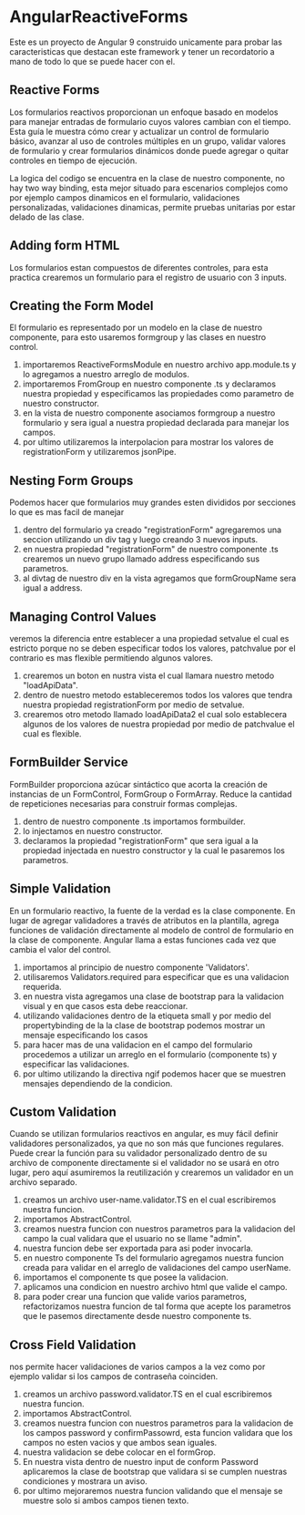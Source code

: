 # AngularReactiveForms
Este es un proyecto de Angular 9 construido unicamente para probar las caracteristicas que destacan este framework y tener un recordatorio a mano de todo lo que se puede hacer con el.

## Reactive Forms
Los formularios reactivos proporcionan un enfoque basado en modelos para manejar entradas de formulario cuyos valores cambian con el tiempo. Esta guía le muestra cómo crear y actualizar un control de formulario básico, avanzar al uso de controles múltiples en un grupo, validar valores de formulario y crear formularios dinámicos donde puede agregar o quitar controles en tiempo de ejecución.

La logica del codigo se encuentra en la clase de nuestro componente, no hay two way binding, esta mejor situado para escenarios complejos como por ejemplo campos dinamicos en el formulario, validaciones personalizadas, validaciones dinamicas, permite pruebas unitarias por estar delado de las clase.

## Adding form HTML
Los formularios estan compuestos de diferentes controles, para esta practica crearemos un formulario para el registro de usuario con 3 inputs.

## Creating the Form Model
El formulario es representado por un modelo en la clase de nuestro componente, para esto usaremos formgroup y las clases en nuestro control.

1) importaremos ReactiveFormsModule en nuestro archivo app.module.ts y lo agregamos a nuestro arreglo de modulos.
2) importaremos FromGroup en nuestro componente .ts y declaramos nuestra propiedad y especificamos las propiedades como parametro de nuestro constructor.
3) en la vista de nuestro componente asociamos formgroup a nuestro formulario y sera igual a nuestra propiedad declarada para manejar los campos.
4) por ultimo utilizaremos la interpolacion para mostrar los valores de registrationForm y utilizaremos jsonPipe.

## Nesting Form Groups
Podemos hacer que formularios muy grandes esten divididos por secciones lo que es mas facil de manejar

1) dentro del formulario ya creado "registrationForm" agregaremos una seccion utilizando un div tag y luego creando 3 nuevos inputs.
2) en nuestra propiedad "registrationForm" de nuestro componente .ts crearemos un nuevo grupo llamado address especificando sus parametros.
3) al divtag de nuestro div en la vista agregamos que formGroupName sera igual a address.

## Managing Control Values
veremos la diferencia entre establecer a una propiedad setvalue el cual es estricto porque no se deben especificar todos los valores, patchvalue por el contrario es mas flexible permitiendo algunos valores.

1) crearemos un boton en nustra vista el cual llamara nuestro metodo "loadApiData".
2) dentro de nuestro metodo estableceremos todos los valores que tendra nuestra propiedad registrationForm por medio de setvalue.
3) crearemos otro metodo llamado loadApiData2 el cual solo establecera algunos de los valores de nuestra propiedad por medio de patchvalue el cual es flexible.

## FormBuilder Service
FormBuilder proporciona azúcar sintáctico que acorta la creación de instancias de un FormControl, FormGroup o FormArray. Reduce la cantidad de repeticiones necesarias para construir formas complejas.

1) dentro de nuestro componente .ts importamos formbuilder.
2) lo injectamos en nuestro constructor. 
3) declaramos la propiedad "registrationForm" que sera igual a la propiedad injectada en nuestro constructor y la cual le pasaremos los parametros.

## Simple Validation
En un formulario reactivo, la fuente de la verdad es la clase componente. En lugar de agregar validadores a través de atributos en la plantilla, agrega funciones de validación directamente al modelo de control de formulario en la clase de componente. Angular llama a estas funciones cada vez que cambia el valor del control.

1) importamos al principio de nuestro componente 'Validators'.
2) utilisaremos Validators.required para especificar que es una validacion requerida.
3) en nuestra vista agregamos una clase de bootstrap para la validacion visual y en que casos esta debe reaccionar.
4) utilizando validaciones dentro de la etiqueta small y por medio del propertybinding de la la clase de bootstrap podemos mostrar un mensaje especificando los casos
5) para hacer mas de una validacion en el campo del formulario procedemos a utilizar un arreglo en el formulario (componente ts) y especificar las validaciones.
6) por ultimo utilizando la directiva ngif podemos hacer que se muestren mensajes dependiendo de la condicion.

## Custom Validation
Cuando se utilizan formularios reactivos en angular, es muy fácil definir validadores personalizados, ya que no son más que funciones regulares. Puede crear la función para su validador personalizado dentro de su archivo de componente directamente si el validador no se usará en otro lugar, pero aquí asumiremos la reutilización y crearemos un validador en un archivo separado.

1) creamos un archivo  user-name.validator.TS en el cual escribiremos nuestra funcion.
2) importamos AbstractControl.
3) creamos nuestra funcion con nuestros parametros para la validacion del campo la cual validara que el usuario no se llame "admin".
4) nuestra funcion debe ser exportada para asi poder invocarla.
5) en nuestro componente Ts del formulario agregamos nuestra funcion creada para validar en el arreglo de validaciones del campo userName.
6) importamos el componente ts que posee la validacion.
7) aplicamos una condicion en nuestro archivo html que valide el campo.
8) para poder crear una funcion que valide varios parametros, refactorizamos nuestra funcion de tal forma que acepte los parametros que le pasemos directamente desde nuestro componente ts.

## Cross Field Validation
nos permite hacer validaciones de varios campos a la vez como por ejemplo validar si los campos de contraseña coinciden.

1) creamos un archivo  password.validator.TS en el cual escribiremos nuestra funcion.
2) importamos AbstractControl.
3) creamos nuestra funcion con nuestros parametros para la validacion de los campos password y confirmPassowrd, esta funcion validara que los campos no esten vacios y que ambos sean iguales.
4) nuestra validacion se debe colocar en el formGrop.
5) En nuestra vista dentro de nuestro input de conform Password aplicaremos la clase de bootstrap que validara si se cumplen nuestras condiciones y mostrara un aviso.
6) por ultimo mejoraremos nuestra funcion validando que el mensaje se muestre solo si ambos campos tienen texto.

